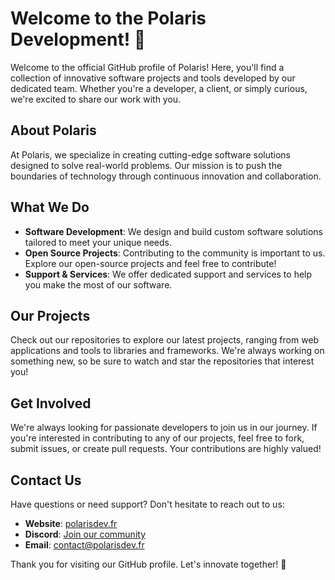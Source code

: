 # Welcome to the Polaris Development! 🌟

Welcome to the official GitHub profile of Polaris! Here, you'll find a collection of innovative software projects and tools developed by our dedicated team. Whether you're a developer, a client, or simply curious, we're excited to share our work with you.

## About Polaris

At Polaris, we specialize in creating cutting-edge software solutions designed to solve real-world problems. Our mission is to push the boundaries of technology through continuous innovation and collaboration.

## What We Do

- **Software Development**: We design and build custom software solutions tailored to meet your unique needs.
- **Open Source Projects**: Contributing to the community is important to us. Explore our open-source projects and feel free to contribute!
- **Support & Services**: We offer dedicated support and services to help you make the most of our software.

## Our Projects

Check out our repositories to explore our latest projects, ranging from web applications and tools to libraries and frameworks. We're always working on something new, so be sure to watch and star the repositories that interest you!

## Get Involved

We're always looking for passionate developers to join us in our journey. If you're interested in contributing to any of our projects, feel free to fork, submit issues, or create pull requests. Your contributions are highly valued!

## Contact Us

Have questions or need support? Don't hesitate to reach out to us:

- **Website**: [polarisdev.fr](https://www.polarisdev.fr)
- **Discord**: [Join our community](https://discord.com/invite/XzpfdfzPnd)
- **Email**: [contact@polarisdev.fr](mail:contact@polarisdev.fr)

Thank you for visiting our GitHub profile. Let's innovate together! 🚀
